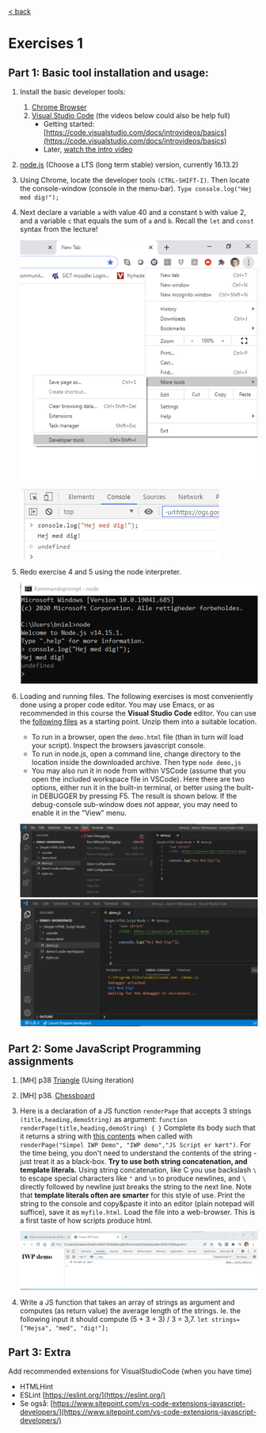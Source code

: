 [< back](README.md)

# Exercises 1

## Part 1: Basic tool installation and usage:

1. Install the basic developer tools:
    1. [Chrome Browser](https://www.google.com/chrome/)
    2. [Visual Studio Code](https://code.visualstudio.com/) (the videos below could also be help full)
        - Getting started: [https://code.visualstudio.com/docs/introvideos/basics](https://code.visualstudio.com/docs/introvideos/basics) 
        - Later, [watch the intro video](https://youtu.be/VqCgcpAypFQ)

2. [node.js](https://nodejs.org/en/download/) (Choose a  LTS (long term stable) version, currently 16.13.2)

3. Using Chrome, locate the developer tools `(CTRL-SHIFT-I)`. Then locate the console-window (console in the menu-bar).
    `Type console.log("Hej med dig!");`

4. Next declare a variable `a` with value 40 and a constant `b` with value 2, and a variable `c` that equals the sum of `a` and `b`. Recall the `let` and `const` syntax from the lecture!
    
    ![devtools](../../assets/1_1_4_1.png)
    ![console](../../assets/1_1_4_2.png)

5. Redo exercise 4 and 5 using the node interpreter.
    
    ![node interpret](../../assets/1_1_5.png)

6. Loading and running files. The following exercises is most conveniently done using a proper code editor. You may use Emacs, or as recommended in this course the **Visual Studio Code** editor. You can use the [following files](https://www.moodle.aau.dk/pluginfile.php/2447165/mod_page/content/41/Simple%20HTML%20Script%20Node.zip?time=1612176359838) as a starting point. Unzip them into a suitable location.
    - To run in a browser, open the `demo.html` file (than in turn will load your script). Inspect the browsers javascript console.
    - To run in node.js, open a command line, change directory to the location inside the downloaded archive. Then type `node demo,js`
    - You may also run it in node from within VSCode (assume that you open the included workspace file in VSCode). Here there are two options, either run it in the built-in terminal, or better using the built-in DEBUGGER by pressing F5. The result is shown below. If the debug-console sub-window does not appear, you may need to enable it in the "View" menu.
    
    ![run debug](../../assets/1_1_6_1.png)
    ![debug console](../../assets/1_1_6_2.png)

## Part 2: Some JavaScript Programming assignments

1. \[MH\] p38 [Triangle](https://eloquentjavascript.net/02_program_structure.html#i_umoXp9u0e7) (Using iteration)

2. \[MH\] p38. [Chessboard](https://eloquentjavascript.net/02_program_structure.html#i_swb9JBtSQQ)

3. Here is a declaration of a JS function `renderPage` that accepts 3 strings `(title,heading,demoString)` as argument:
    `function renderPage(title,heading,demoString) { }`
    Complete its body such that it returns a string with [this contents](https://www.moodle.aau.dk/pluginfile.php/2447165/mod_page/content/41/demo%20-%20Kopi.txt) when called with `renderPage("Simpel IWP Demo", "IWP demo","JS Script er kørt")`. For the time being, you don't need to understand the contents of the string - just treat it as a black-box. **Try to use both string concatenation, and template literals.** Using string concatenation, like C you use backslash `\` to escape special characters like `"` and `\n` to produce newlines, and `\` directly followed by newline just breaks the string to the next line. Note that **template literals often are smarter** for this style of use. Print the string to the console and copy&paste it into an editor (plain notepad will suffice), save it as `myfile.html`. Load the file into a web-browser. This is a first taste of how scripts produce html.
    
    ![IWP demo](../../assets/1_2_3.png)

4. Write a JS function that takes an array of strings as argument and computes (as return value) the average length of the strings. Ie. the following input it should compute (5 + 3 + 3) / 3 = 3,7.
    `let strings=["Hejsa", "med", "dig!"];`

## Part 3: Extra

Add recommended extensions for VisualStudioCode (when you have time)

- HTMLHint
- ESLint [https://eslint.org/](https://eslint.org/)
- Se også: [https://www.sitepoint.com/vs-code-extensions-javascript-developers/](https://www.sitepoint.com/vs-code-extensions-javascript-developers/)
